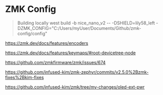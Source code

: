 # ZMK Config

> Building locally
> west build -b nice_nano_v2 -- -DSHIELD=lily58_left -DZMK_CONFIG="C:/Users/myUser/Documents/Github/zmk-config/config"

https://zmk.dev/docs/features/encoders

https://zmk.dev/docs/features/keymaps/#root-devicetree-node

https://github.com/zmkfirmware/zmk/issues/674

https://github.com/infused-kim/zmk-zephyr/commits/v2.5.0%2Bzmk-fixes%2Bkim-fixes

https://github.com/infused-kim/zmk/tree/my-changes/oled-ext-pwr